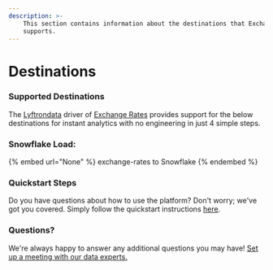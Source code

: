 ```yaml
---
description: >-
    This section contains information about the destinations that Exchange Rates
    supports.
---
```


# Destinations

### Supported Destinations

The [Lyftrondata](https://www.lyftrondata.com/) driver of [Exchange Rates](None) provides support for the below destinations for instant analytics with no engineering in just 4 simple steps.

### Snowflake Load:

{% embed url="None" %}
exchange-rates to Snowflake
{% endembed %}

### Quickstart Steps

Do you have questions about how to use the platform? Don't worry; we've got you covered. Simply follow the quickstart instructions [here](README.md).

### Questions? <a href="#questions" id="questions"></a>

We're always happy to answer any additional questions you may have! [Set up a meeting with our data experts.](https://www.lyftrondata.com/book-a-meeting/)
